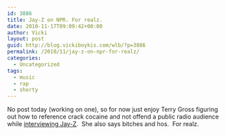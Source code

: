 ```yaml
---
id: 3886
title: Jay-Z on NPR. For realz.
date: 2010-11-17T09:09:42+00:00
author: Vicki
layout: post
guid: http://blog.vickiboykis.com/wlb/?p=3886
permalink: /2010/11/jay-z-on-npr-for-realz/
categories:
  - Uncategorized
tags:
  - music
  - rap
  - shorty
---
```

No post today (working on one), so for now just enjoy Terry Gross figuring out how to reference crack cocaine and not offend a public radio audience while [interviewing Jay-Z](http://www.npr.org/2010/11/15/131334322/the-fresh-air-interview-jay-z-decoded).  She also says bitches and hos.  For realz.